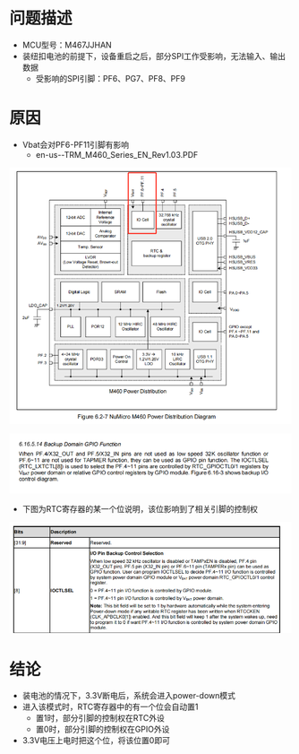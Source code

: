 # 问题描述

+ MCU型号：M467JJHAN
+ 装纽扣电池的前提下，设备重启之后，部分SPI工作受影响，无法输入、输出数据
  + 受影响的SPI引脚：PF6、PG7、PF8、PF9



# 原因

- Vbat会对PF6-PF11引脚有影响
  - en-us--TRM_M460_Series_EN_Rev1.03.PDF

![Figure_6.2-7](https://github.com/rickliu23/picture_resource/blob/main/recording-document/about_MCU/Nuvoton/RTC_influence_GPIO/Figure_6.2-7.png?raw=true)

![backup_domain](https://github.com/rickliu23/picture_resource/blob/main/recording-document/about_MCU/Nuvoton/RTC_influence_GPIO/backup_domain.png?raw=true)

+ 下图为RTC寄存器的某一个位说明，该位影响到了相关引脚的控制权

![bit_desp](https://github.com/rickliu23/picture_resource/blob/main/recording-document/about_MCU/Nuvoton/RTC_influence_GPIO/bit_desp.png?raw=true)



# 结论

- 装电池的情况下，3.3V断电后，系统会进入power-down模式
- 进入该模式时，RTC寄存器中的有一个位会自动置1
  - 置1时，部分引脚的控制权在RTC外设
  - 置0时，部分引脚的控制权在GPIO外设
- 3.3V电压上电时把这个位，将该位置0即可
